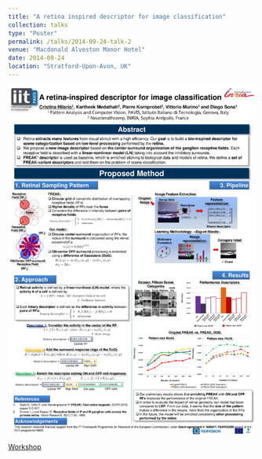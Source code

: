 ```yaml
---
title: "A retina inspired descriptor for image classification"
collection: talks
type: "Poster"
permalink: /talks/2014-09-24-talk-2
venue: "Macdonald Alveston Manor Hotel"
date: 2014-09-24
location: "Stratford-Upon-Avon, UK"
---
```


[<img src="../files/Medathati_Cristina_ViiHM_2014.png" style="width:100%; zoom:9%;  float:bottom; padding: 4px"/>](http://www-sop.inria.fr/members/Kartheek.Medathati/Medathati_Cristina_ViiHM_2014.pdf)

[Workshop](https://www.bradford.ac.uk/news/archive/2014/workshop-on-visual-image-interpretation-in-humans-and-machines.php)
